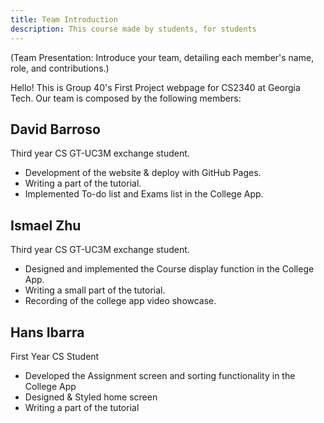 ```yaml
---
title: Team Introduction
description: This course made by students, for students 
---
```


(Team Presentation: Introduce your team, detailing each member's name, role, and contributions.)

Hello! This is Group 40's First Project webpage for CS2340 at Georgia Tech. Our team is composed by the following members:

## David Barroso
Third year CS GT-UC3M exchange student.
- Development of the website & deploy with GitHub Pages.
- Writing a part of the tutorial.
- Implemented To-do list and Exams list in the College App.

## Ismael Zhu
Third year CS GT-UC3M exchange student.
- Designed and implemented the Course display function in the College App.
- Writing a small part of the tutorial.
- Recording of the college app video showcase.

## Hans Ibarra
First Year CS Student 
- Developed the Assignment screen and sorting functionality in the College App
- Designed & Styled home screen
- Writing a part of the tutorial

